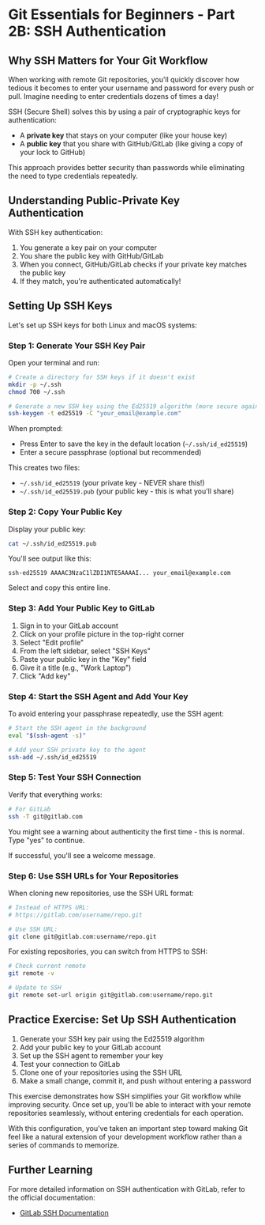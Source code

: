 # Git Essentials for Beginners - Part 2B: SSH Authentication

## Why SSH Matters for Your Git Workflow

When working with remote Git repositories, you'll quickly discover how tedious it becomes to enter your username and password for every push or pull. Imagine needing to enter credentials dozens of times a day!

SSH (Secure Shell) solves this by using a pair of cryptographic keys for authentication:

- A **private key** that stays on your computer (like your house key)
- A **public key** that you share with GitHub/GitLab (like giving a copy of your lock to GitHub)

This approach provides better security than passwords while eliminating the need to type credentials repeatedly.

## Understanding Public-Private Key Authentication

With SSH key authentication:

1. You generate a key pair on your computer
2. You share the public key with GitHub/GitLab
3. When you connect, GitHub/GitLab checks if your private key matches the public key
4. If they match, you're authenticated automatically!

## Setting Up SSH Keys

Let's set up SSH keys for both Linux and macOS systems:

### Step 1: Generate Your SSH Key Pair

Open your terminal and run:

```bash
# Create a directory for SSH keys if it doesn't exist
mkdir -p ~/.ssh
chmod 700 ~/.ssh

# Generate a new SSH key using the Ed25519 algorithm (more secure against quantum attacks)
ssh-keygen -t ed25519 -C "your_email@example.com"
```

When prompted:

- Press Enter to save the key in the default location (`~/.ssh/id_ed25519`)
- Enter a secure passphrase (optional but recommended)

This creates two files:

- `~/.ssh/id_ed25519` (your private key - NEVER share this!)
- `~/.ssh/id_ed25519.pub` (your public key - this is what you'll share)

### Step 2: Copy Your Public Key

Display your public key:

```bash
cat ~/.ssh/id_ed25519.pub
```

You'll see output like this:

```
ssh-ed25519 AAAAC3NzaC1lZDI1NTE5AAAAI... your_email@example.com
```

Select and copy this entire line.

### Step 3: Add Your Public Key to GitLab

1. Sign in to your GitLab account
2. Click on your profile picture in the top-right corner
3. Select "Edit profile"
4. From the left sidebar, select "SSH Keys"
5. Paste your public key in the "Key" field
6. Give it a title (e.g., "Work Laptop")
7. Click "Add key"

### Step 4: Start the SSH Agent and Add Your Key

To avoid entering your passphrase repeatedly, use the SSH agent:

```bash
# Start the SSH agent in the background
eval "$(ssh-agent -s)"

# Add your SSH private key to the agent
ssh-add ~/.ssh/id_ed25519
```

### Step 5: Test Your SSH Connection

Verify that everything works:

```bash
# For GitLab
ssh -T git@gitlab.com
```

You might see a warning about authenticity the first time - this is normal. Type "yes" to continue.

If successful, you'll see a welcome message.

### Step 6: Use SSH URLs for Your Repositories

When cloning new repositories, use the SSH URL format:

```bash
# Instead of HTTPS URL:
# https://gitlab.com/username/repo.git

# Use SSH URL:
git clone git@gitlab.com:username/repo.git
```

For existing repositories, you can switch from HTTPS to SSH:

```bash
# Check current remote
git remote -v

# Update to SSH
git remote set-url origin git@gitlab.com:username/repo.git
```

## Practice Exercise: Set Up SSH Authentication

1. Generate your SSH key pair using the Ed25519 algorithm
2. Add your public key to your GitLab account
3. Set up the SSH agent to remember your key
4. Test your connection to GitLab
5. Clone one of your repositories using the SSH URL
6. Make a small change, commit it, and push without entering a password

This exercise demonstrates how SSH simplifies your Git workflow while improving security. Once set up, you'll be able to interact with your remote repositories seamlessly, without entering credentials for each operation.

With this configuration, you've taken an important step toward making Git feel like a natural extension of your development workflow rather than a series of commands to memorize.

## Further Learning

For more detailed information on SSH authentication with GitLab, refer to the official documentation:

- [GitLab SSH Documentation](https://docs.gitlab.com/user/ssh/)
